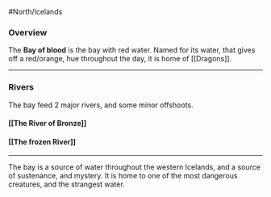 #North/Icelands 

### Overview
The **Bay of blood** is the bay with red water. Named for its water, that gives off a red/orange, hue throughout the day, it is home of [[Dragons]]. 

---

### Rivers

The bay feed 2 major rivers, and some minor offshoots.

#### [[The River of Bronze]]

#### [[The frozen River]]

---

The bay is a source of water throughout the western Icelands, and a source of sustenance, and mystery. It is home to one of the most dangerous creatures, and the strangest water.